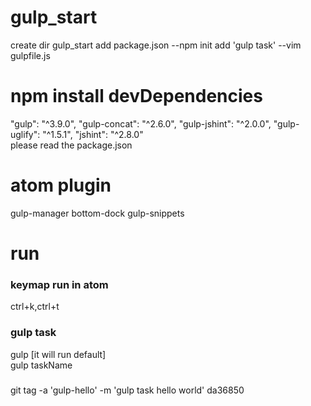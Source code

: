 # gulp_start
create dir gulp_start
add package.json --npm init
add 'gulp task' --vim gulpfile.js

# npm install devDependencies
"gulp": "^3.9.0",
"gulp-concat": "^2.6.0",
"gulp-jshint": "^2.0.0",
"gulp-uglify": "^1.5.1",
"jshint": "^2.8.0"  
please read the package.json
# atom plugin
gulp-manager
bottom-dock
gulp-snippets

# run
### keymap run in atom
ctrl+k,ctrl+t

### gulp task
gulp [it will run default]  
gulp taskName


###
git tag -a 'gulp-hello' -m 'gulp task hello world' da36850
